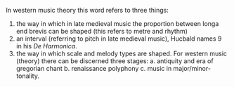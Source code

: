 In western music theory this word refers to three things:
1. the way in which in late medieval music the  proportion between longa end brevis can be shaped (this refers to metre and rhythm)
2. an interval (referring to pitch in late medieval music), Hucbald names 9 in his *De Harmonica*.
3. the way in which scale and melody types are shaped. For western music (theory) there can be discerned three stages: a. antiquity and era of gregorian chant b. renaissance polyphony c. music in major/minor-tonality.


